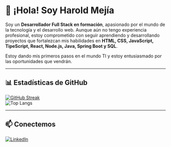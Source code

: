 # 👋 ¡Hola! Soy Harold Mejía

Soy un **Desarrollador Full Stack en formación**, apasionado por el mundo de la tecnología y el desarrollo web. Aunque aún no tengo experiencia profesional, estoy comprometido con seguir aprendiendo y desarrollando proyectos que fortalezcan mis habilidades en **HTML, CSS, JavaScript, TipeScript, React, Node.js, Java, Spring Boot y SQL**.

Estoy dando mis primeros pasos en el mundo TI y estoy entusiasmado por las oportunidades que vendrán.

---

## 📊 Estadísticas de GitHub

[![GitHub Streak](https://github-readme-streak-stats.herokuapp.com?user=handres994&theme=highcontrast&hide_border=true&locale=es)](https://git.io/streak-stats)  
![Top Langs](https://github-readme-stats.vercel.app/api/top-langs/?username=handres994&layout=compact&theme=highcontrast)

---

## 📫 Conectemos

[![LinkedIn](https://img.shields.io/badge/LinkedIn-0A66C2?style=for-the-badge&logo=linkedin&logoColor=white)](https://www.linkedin.com/in/haroldandresmejia/)

